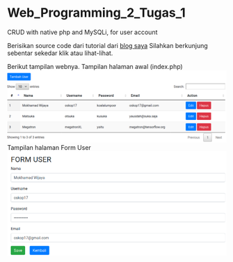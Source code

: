 # Web_Programming_2_Tugas_1
CRUD with native php and MySQLi, for user account

Berisikan source code dari tutorial dari [blog saya](https://mokhamadwijaya-ti-poltektegal.blogspot.com/2019/09/crud-with-php-native-and-mysqli-example.html)
Silahkan berkunjung sebentar sekedar klik atau lihat-lihat.

Berikut tampilan webnya.
Tampilan halaman awal (index.php)
![Tampilan_index](https://github.com/Oskop/Web_Programming_2_Tugas_1/blob/master/Screenshot_2019-09-23%20List%20User.png)
Tampilan halaman Form User
![TampilanForm](https://github.com/Oskop/Web_Programming_2_Tugas_1/blob/master/Screenshot_2019-09-23%20List%20User(1).png)

